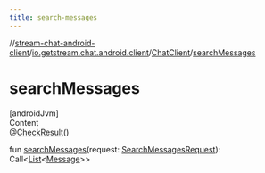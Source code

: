 ```yaml
---
title: search-messages
---
```

//[stream-chat-android-client](../../../index.md)/[io.getstream.chat.android.client](../index.md)/[ChatClient](index.md)/[searchMessages](searchMessages.md)



# searchMessages  
[androidJvm]  
Content  
@[CheckResult](https://developer.android.com/reference/kotlin/androidx/annotation/CheckResult.html)()  
  
fun [searchMessages](searchMessages.md)(request: [SearchMessagesRequest](../../io.getstream.chat.android.client.api.models/SearchMessagesRequest/index.md)): Call&lt;[List](https://kotlinlang.org/api/latest/jvm/stdlib/kotlin.collections/-list/index.html)&lt;[Message](../../io.getstream.chat.android.client.models/Message/index.md)&gt;&gt;  



